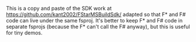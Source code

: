 This is a copy and paste of the SDK work at https://github.com/kant2002/FStarMSBuildSdk/ adapted so that F* and F# code can live under the same fsproj. It's better to keep F* and F# code in separate fsprojs (because the F* can't call the F# anyway), but this is useful for tiny demos.